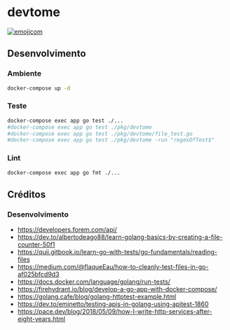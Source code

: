 # devtome

[![emojicom](https://img.shields.io/badge/emojicom-%F0%9F%90%9B%20%F0%9F%86%95%20%F0%9F%92%AF%20%F0%9F%91%AE%20%F0%9F%86%98%20%F0%9F%92%A4-%23fff)](http://neni.dev/emojicom)

## Desenvolvimento

### Ambiente

```sh
docker-compose up -d
```

### Teste

```sh
docker-compose exec app go test ./...
#docker-compose exec app go test ./pkg/devtome
#docker-compose exec app go test ./pkg/devtome/file_test.go
#docker-compose exec app go test ./pkg/devtome -run "regexOfTest$"
```

### Lint

```sh
docker-compose exec app go fmt ./...
```

## Créditos

### Desenvolvimento

- https://developers.forem.com/api/
- https://dev.to/albertodeago88/learn-golang-basics-by-creating-a-file-counter-50f1
- https://quii.gitbook.io/learn-go-with-tests/go-fundamentals/reading-files
- https://medium.com/@flaqueEau/how-to-cleanly-test-files-in-go-af025bfcd9d3
- https://docs.docker.com/language/golang/run-tests/
- https://firehydrant.io/blog/develop-a-go-app-with-docker-compose/
- https://golang.cafe/blog/golang-httptest-example.html
- https://dev.to/eminetto/testing-apis-in-golang-using-apitest-1860
- https://pace.dev/blog/2018/05/09/how-I-write-http-services-after-eight-years.html

